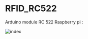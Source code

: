 # RFID_RC522
Arduino module RC 522 Raspberry pi :

![index](https://user-images.githubusercontent.com/59021489/162631401-7d6c0a73-4011-458c-b518-405430659c76.jpg)
